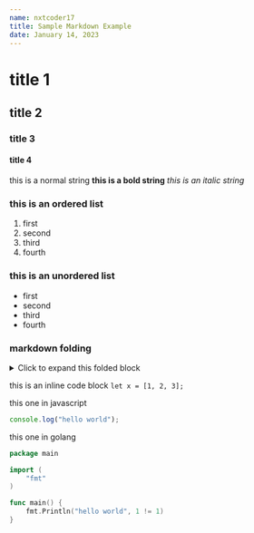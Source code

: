 ```yaml
---
name: nxtcoder17
title: Sample Markdown Example
date: January 14, 2023
---
```



# title 1
## title 2
### title 3
#### title 4

this is a normal string
**this is a bold string**
_this is an italic string_

### this is an ordered list
1. first
2. second
3. third
4. fourth

### this is an unordered list
- first
- second
- third
- fourth

### markdown folding
<details>
<summary>Click to expand this folded block</summary>

whatever

</details>

this is an inline code block `let x = [1, 2, 3];`

this one in javascript

```javascript
console.log("hello world");
```

this one in golang

```go
package main

import (
	"fmt"
)

func main() {
	fmt.Println("hello world", 1 != 1)
}
```

[//]: # (![this is barkha singh]&#40;https://encrypted-tbn0.gstatic.com/images?q=tbn:ANd9GcTGomgiOsVNu6abHyofrl6kLv4fbBflBFyeuTSjePJiBfZxEUoiB3P9ewCwHVS3e2-DiUc&usqp=CAU&#41;)
